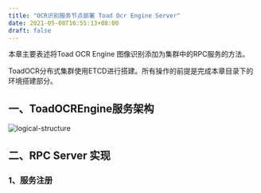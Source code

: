 ```yaml
---
title: "OCR识别服务节点部署 Toad Ocr Engine Server"
date: 2021-05-08T16:55:13+08:00
draft: false
---
```


本章主要表述将Toad OCR Engine 图像识别添加为集群中的RPC服务的方法。

ToadOCR分布式集群使用ETCD进行搭建。所有操作的前提是完成本章目录下的环境搭建部分。

## 一、ToadOCREngine服务架构

![logical-structure](/images/toad_ocr_engine_logical_structure.png)

## 二、RPC Server 实现

### 1、服务注册